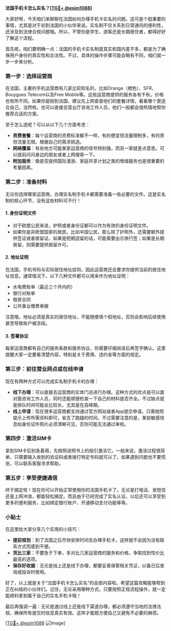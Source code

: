 **法国手机卡怎么实名？[[TG💪+ @esim1088](https://t.me/s/esim1088)]**

大家好呀，今天咱们来聊聊在法国如何办理手机卡实名的问题。这可是个挺重要的事情，尤其是对于初到法国的小伙伴来说。实名制不仅关系到日常通讯的便利性，还涉及到法律合规问题哦。所以，不管你是学生、游客还是长期居住者，都得好好了解这个流程。

首先呢，咱们要明确一点：法国的手机卡实名制度其实和国内差不多，都是为了确保用户身份的真实性和合法性。不过，具体的操作步骤可能会略有不同，咱们就一步一步来分析。

### **第一步：选择运营商**
在法国，主要的手机运营商有几家比较知名的，比如Orange（橙色）、SFR、Bouygues Telecom以及Free Mobile等。这些运营商提供的服务各有千秋，价格也有所不同。如果你是刚到法国，建议先上网查查他们的套餐详情，看看哪个更适合自己。当然啦，也可以直接去营业厅咨询工作人员，他们一般都会很热情地帮你推荐合适的方案。

至于怎么选呢？可以从以下几个方面考虑：
- **资费套餐**：每个运营商的资费标准都不一样，有的便宜但流量限制多，有的贵但流量无限。根据自己的需求挑选。
- **网络覆盖**：有些地方可能某家运营商的信号特别强，而另一家就差点意思。可以提前问问身边的朋友或者上网搜索一下。
- **附加服务**：像是否提供国际漫游、家庭共享计划之类的增值服务也是很重要的考量因素。

### **第二步：准备材料**
无论你选择哪家运营商，办理实名制手机卡都需要准备一些必要的文件。这是实名制的核心环节，没有这些材料可不行！

#### **1. 身份证明文件**
- 对于欧盟公民来说，护照或者身份证都可以作为有效的身份证明文件。
- 如果你是非欧盟国家的居民，比如中国公民，那么除了护照外，还需要额外提供签证或者居留证。如果是短期逗留的话，可能需要出示旅行签；如果是长期居留，则需要提供居留许可。

#### **2. 地址证明**
在法国，手机号码与实际居住地址挂钩，因此运营商还会要求你提供当前的居住地址信息。通常情况下，以下几种文件都可以用来作为地址证明：
- 水电费账单（最近三个月内的）
- 银行对账单
- 租房合同
- 公共事业缴费单据

注意哦，地址必须是真实的居住地址，不能随便填个假地址，否则会影响后续使用甚至导致账户被冻结。

#### **3. 签署协议**
每家运营商都有自己的服务条款和服务协议，你需要仔细阅读后再签字确认。这里提醒大家一定要看清楚内容，特别是关于费用、违约金等方面的规定。

### **第三步：前往营业网点或在线申请**
现在有两种方式可以完成实名制手机卡的办理：
- **线下办理**：可以直接去运营商的实体门店进行办理。这种方式的优点是可以面对面咨询工作人员，同时还能顺便检查一下自己的材料是否齐全。不过缺点就是排队时间可能会比较长，尤其是在高峰期。
- **线上申请**：现在很多运营商都支持通过官方网站或者App提交申请。只需按照提示上传所需资料即可，省去了跑腿的时间。不过需要注意的是，某些敏感信息如身份证件照片必须清晰可见，否则可能无法通过审核。

### **第四步：激活SIM卡**
拿到SIM卡后别急着用，先按照说明书上的指引激活它。一般来说，激活过程很简单，只需要输入收到的验证码或者拨打特定号码就可以了。如果遇到问题也不要慌张，可以联系客服寻求帮助。

### **第五步：享受便捷通信**
终于搞定啦！现在你可以开始正常使用你的法国手机卡了。无论是打电话、发短信还是上网冲浪，都能轻松搞定。而且由于已经完成了实名认证，以后还可以享受到更多的便利服务，比如绑定银行账户、开通移动支付功能等等。

### **小贴士**
在这里给大家分享几个实用的小技巧：
- **提前规划**：到了法国之后尽快安排时间去办理手机卡，这样就不会因为没有联系方式而感到不便。
- **货比三家**：不要急于下单，多对比几家运营商的服务和价格，争取找到性价比最高的选项。
- **保存好收据**：无论是线上还是线下办理，都要妥善保管相关凭证，以备日后查询或投诉时使用。

好了，以上就是关于“法国手机卡怎么实名”的全部内容啦。希望这篇攻略能够帮到正在纠结的小伙伴们。记住，无论采用哪种方式，只要按照正规流程操作，就一定能顺利拿到属于自己的实名手机卡哦！

最后再强调一遍：无论是通过线上还是线下渠道办理，都必须遵守当地的法律法规，确保所有提交的信息真实有效。这样才能既方便自己又避免不必要的麻烦。

[[TG💪+ @esim1088](https://t.me/s/esim1088) ![Image](https://i.postimg.cc/4NQfJmqS/Snipaste-2025-05-13-00-14-12.png)]